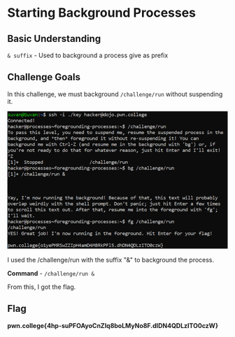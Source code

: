 # Starting Background Processes

## Basic Understanding

`& suffix` - Used to background a process give as prefix

## Challenge Goals

In this challenge, we must background `/challenge/run` without suspending it.

![Error in loading image](image-9.png)

I used the /challenge/run with the suffix "&" to  background the process.

**Command** - `/challenge/run &`

From this, I got the flag.

## Flag

**pwn.college{4hp-suPFOAyoCnZIq8boLMyNo8F.dlDN4QDLzITO0czW}**
